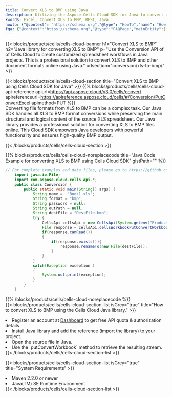 ```yaml
---
title: Convert XLS to BMP using Java 
description: Utilizing the Aspose.Cells Cloud SDK for Java to convert a XLS format file to a BMP format file. 
kwords: Excel, Convert XLS to BMP, REST, Java
howto: {"@context": "https://schema.org","@type": "HowTo","name": "How to convert XLS to BMP using the Cells Cloud Java library.","description": "How to convert XLS to BMP using the Cells Cloud Java library.","image": {"@type": "ImageObject"},"url": "/java/conversion/xls-to-bmp/","step": [{ "@type": "HowToStep","name": "How to convert XLS to BMP using the Cells Cloud Java library. step 1", "image": {"@type": "ImageObject",},"url": "/java/conversion/xls-to-bmp/","text": "Register an account at <a href='https://dashboard.aspose.cloud/'>Dashboard</a> to get free API quota & authorization details",},{ "@type": "HowToStep","name": "How to convert XLS to BMP using the Cells Cloud Java library. step 1", "image": {"@type": "ImageObject",},"url": "/java/conversion/xls-to-bmp/","text": "Install Java library and add the reference (import the library) to your project.",},{ "@type": "HowToStep","name": "How to convert XLS to BMP using the Cells Cloud Java library. step 1", "image": {"@type": "ImageObject",},"url": "/java/conversion/xls-to-bmp/","text": "Open the source file in Java.",},{ "@type": "HowToStep","name": "How to convert XLS to BMP using the Cells Cloud Java library. step 1", "image": {"@type": "ImageObject",},"url": "/java/conversion/xls-to-bmp/","text": "Use the `putConvertWorkbook` method to retrieve the resulting stream.",}, ],"supply": {"@type": "HowToSupply","name": "document"},"tool": [{"@type": "HowToTool","name": "IntelliJ IDEA, Visual Studio Code, Eclipse"},{"@type": "HowToTool","name": "Aspose Cells"}],"totalTime": "PT6M"}
fqa: {"@context":"https://schema.org","@type":"FAQPage","mainEntity":[{"@type":"Question","name":"Why convert file formats in C# using REST API?","acceptedAnswer":{"@type":"Answer","text":"Documents are encoded in many ways, and some files may be incompatible with the software you use. To open and read such files, just convert them to appropriate file formats.<br/><ol><li>Install .NET SDK and add the reference (import the library) to your project.</li><li>Open the source file in C# using REST API.</li><li>Call the PutConvertWorkbookRequest() method, passing an output filename with required extension.</li><li>Get the result of conversion as a separate file.</li></ol>"}},{"@type":"Question","name":"What file formats can I convert with your C# library?","acceptedAnswer":{"@type":"Answer","text":"We support a variety of file formats for conversion using .NET library, including XLSX, Excel, xls , PDF, CSV, HTML, Markdown, XML, PNG, JPG, TIFF, Json, TXT and many more."}},{"@type":"Question","name":"What is the maximum allowed file size for conversion using this .NET library?","acceptedAnswer":{"@type":"Answer","text":"There are no file size limits for format conversions using .NET library."}}]}
---
```



{{< blocks/products/cells/cells-cloud-banner h1="Convert XLS to BMP" h2="Java library for converting XLS to BMP" p="Use the Conversion API of of Cells Cloud to create customized spreadsheet workflows in Java projects. This is a professional solution to convert XLS to BMP and other document formats online using Java." urlsection="conversion/xls-to-bmp/" >}}

{{< blocks/products/cells/cells-cloud-section  title="Convert XLS to BMP using Cells Cloud SDK for Java" >}}
{{% blocks/products/cells/cells-cloud-api-reference  apiurl=https://api.aspose.cloud/v3.0/cells/convert  apireferenceurl=https://apireference.aspose.cloud/cells/#/Conversion/PutConvertExcel  apimethod=PUT %}}
<br/>
Converting file formats from XLS to BMP can be a complex task. Our Java SDK handles all XLS to BMP format conversions while preserving the main structural and logical content of the source XLS spreadsheet. Our Java library provides a professional solution for converting XLS to BMP files online. This Cloud SDK empowers Java developers with powerful functionality and ensures high-quality BMP output.

{{< /blocks/products/cells/cells-cloud-section >}}

{{% blocks/products/cells/cells-cloud-noreplacecode title="Java Code Example for converting XLS to BMP using Cells Cloud SDK" gistPath="" %}}
 
```java
// For complete examples and data files, please go to https://github.com/aspose-cells-cloud/aspose-cells-cloud-java/
    import java.io.File;
    import com.aspose.cloud.cells.api.*;
    public class Conversion {
        public static void main(String[] args) {
            String name =  "Book1.xls";
            String format = "bmp";
            String password = null;
            String outPath = null;
            String destFile = "DestFile.bmp";
            try {
                CellsApi cellsApi = new CellsApi(System.getenv("ProductClientId"), System.getenv("ProductClientSecret"));
                File response = cellsApi.cellsWorkbookPutConvertWorkbook(new File(name), format, password, outPath, null,null);            
                if(response.canRead())
                {
                    if(response.exists()){
                        response.renameTo(new File(destFile));
                    }                
                }
            }
            catch(Exception exception )
            {
                System.out.print(exception);
            }
        }
    }
```
 
{{% /blocks/products/cells/cells-cloud-noreplacecode  %}}
<br/>
{{< blocks/products/cells/cells-cloud-section-list isGrey="true"  title="How to convert XLS to BMP using the Cells Cloud Java library." >}}
<li>Register an account at <a href="https://dashboard.aspose.cloud/">Dashboard</a> to get free API quota & authorization details</li>
<li>Install Java library and add the reference (import the library) to your project.</li>
<li>Open the source file in Java.</li>
<li>Use the `putConvertWorkbook` method to retrieve the resulting stream.</li>
{{< /blocks/products/cells/cells-cloud-section-list >}}

{{< blocks/products/cells/cells-cloud-section-list isGrey="true"  title="System Requirements" >}}
<li>Maven 2.2.0 or newer</li>
<li>Java(TM) SE Runtime Environment</li>
{{< /blocks/products/cells/cells-cloud-section-list >}}
